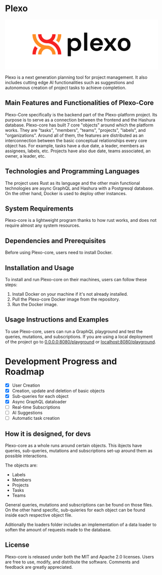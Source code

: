 # Plexo

<picture>
  <source media="(prefers-color-scheme: dark)" srcset="/public/plexo_logo_white_text.svg">
  <source media="(prefers-color-scheme: light)" srcset="/public/plexo_logo_black_text.svg">
  <img alt="Plexo logoype" src="/public/plexo_logo_black_text.svg">
</picture>

Plexo is a next generation planning tool for project management. It also includes cutting edge AI functionalities such as suggestions and autonomous creation of project tasks to achieve completion.  
## Main Features and Functionalities of Plexo-Core

Plexo-Core specifically is the backend part of the Plexo-platform project. Its purpose is to serve as a connection between the frontend and the Hashura database. Plexo-core has built 7 core "objects" around which the platform works. They are "tasks", "members", "teams", "projects", "labels", and "organizations". Around all of them, the features are distributed as an interconnection between the basic conceptual relationships every core object has. For example, tasks have a due date, a leader, members as assignees, labels, etc. Projects have also due date, teams associated, an owner, a leader, etc.

## Technologies and Programming Languages

The project uses Rust as its language and the other main functional technologies are async GraphQL and Hashura with a Postgresql database. On the other hand, Docker is used to deploy other instances.

## System Requirements

Plexo-core is a lightweight program thanks to how rust works, and does not require almost any system resources.

## Dependencies and Prerequisites

Before using Plexo-core, users need to install Docker.

## Installation and Usage

To install and run Plexo-core on their machines, users can follow these steps:

1. Install Docker on your machine if it's not already installed.
2. Pull the Plexo-core Docker image from the repository.
3. Run the Docker image.

## Usage Instructions and Examples

To use Plexo-core, users can run a GraphQL playground and test the queries, mutations, and subscriptions.
If you are using a local deployment of the project go to [0.0.0.0:8080/playground](http://0.0.0.0:8080/playground) or [localhost:8080/playground](http://localhost:8080/playground).
# Development Progress and Roadmap

- [x] User Creation
- [x] Creation, update and deletion of basic objects
- [x] Sub-queries for each object
- [x] Async GraphQL dataloader
- [ ] Real-time Subscriptions
- [ ] AI Suggestions
- [ ] Automatic task creation
## How it is designed, for devs

Plexo-core as a whole runs around certain objects. This ibjects have queries, sub-queries, mutations and subscriptions set-up around them as possible interactions. 

The objects are:
- Labels
- Members
- Projects
- Tasks
- Teams

General queries, mutations and subscriptions can be found on those files. On the other hand specific, sub-quieries for each object can be found inside each respective object file. 

Aditionally the loaders folder includes an implementation of a data loader to soften the amount of requests made to the database.
## License

Plexo-core is released under both the MIT and Apache 2.0 licenses. Users are free to use, modify, and distribute the software. Comments and feedback are greatly appreciated.
